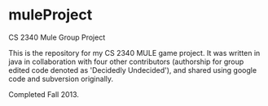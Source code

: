 # muleProject
CS 2340 Mule Group Project

This is the repository for my CS 2340 MULE game project. It was written in java in collaboration with four other contributors (authorship for group edited code denoted as 'Decidedly Undecided'), and shared using google code and subversion originally. 

Completed Fall 2013.
